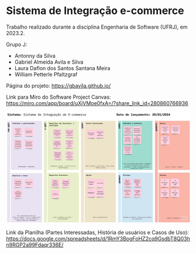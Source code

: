 # Sistema de Integração e-commerce
Trabalho realizado durante a disciplina Engenharia de Software (UFRJ), em 2023.2.

Grupo J:
- Antonny da Silva
- Gabriel Almeida Avila e Silva
- Laura Daflon dos Santos Santana Meira
- William Petterle Pfaltzgraf

Página do projeto: https://gbavila.github.io/

Link para Miro do Software Project Canvas: https://miro.com/app/board/uXjVMoe0fxA=/?share_link_id=280860766936


<div align="center">
<a>
    <img src="https://github.com/gbavila/gbavila.github.io/blob/main/EngSoft%20-SoftwareProjectCanvas-3.jpg" alt="Logo" >
  </a>

</div>

Link da Planilha (Partes Interessadas, História de usuários e Casos de Uso): https://docs.google.com/spreadsheets/d/1RmY3BogFoHZ2cq9GsdbT8Q03hn9RGP2a99Fdaqr336E/
